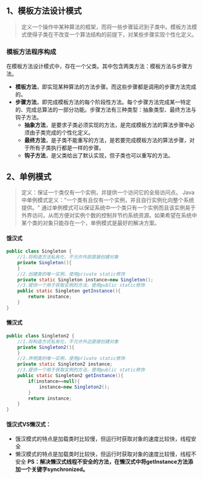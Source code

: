 ## 1、模板方法设计模式
>定义一个操作中某种算法的框架，而将一些步骤延迟到子类中。模板方法模式使得子类在不改变一个算法结构的前提下，对某些步骤实现个性化定义。
### 模板方法程序构成
  在模板方法设计模式中，存在一个父类。其中包含两类方法：模板方法与步骤方法。
 * **模板方法**，即实现某种算法的方法步骤。而这些步骤都是调用的步骤方法完成的。<br>
 * **步骤方法**，即完成模板方法的每个阶段性方法。每个步骤方法完成某一特定的、完成总算法的一部分功能。步骤方法有三种类型：抽象类型、最终方法与钩子方法。<br>
     * **抽象方法**，是要求子类必须实现的方法，是完成模板方法的算法步骤中必须由子类完成的个性化定义。<br>
     * **最终方法**，是子类不能重写的方法，是若要完成模板方法的算法步骤，对于所有子类执行都是一样的步骤。<br>
     * **钩子方法**，是父类给出了默认实现，但子类也可以重写的方法。
## 2、单例模式
> 定义：保证一个类仅有一个实例，并提供一个访问它的全局访问点。
> Java中单例模式定义："一个类有且仅有一个实例，并且自行实例化向整个系统提供。"
> 通过单例模式可以保证系统中一个类只有一个实例而且该实例易于外界访问，从而方便对实例个数的控制并节约系统资源。如果希望在系统中某个类的对象只能存在一个，单例模式是最好的解决方案。
#### 饿汉式
>
```java
public class Singleton {
    //1.将构造方法私有化，不允许外部直接创建对象
    private Singleton(){        
    }    
    //2.创建类的唯一实例，使用private static修饰
    private static Singleton instance=new Singleton();
    //3.提供一个用于获取实例的方法，使用public static修饰
    public static Singleton getInstance(){
        return instance;
    }
}
```
#### 懒汉式
>
```java
public class Singleton2 {
    //1.将构造方式私有化，不允许外边直接创建对象
    private Singleton2(){
    }
    //2.声明类的唯一实例，使用private static修饰
    private static Singleton2 instance;
    //3.提供一个用于获取实例的方法，使用public static修饰
    public static Singleton2 getInstance(){
        if(instance==null){
            instance=new Singleton2();
        }
        return instance;
    }
}
```

#### 饿汉式VS懒汉式：
* 饿汉模式的特点是加载类时比较慢，但运行时获取对象的速度比较快，线程安全
* 懒汉模式的特点是加载类时比较快，但运行时获取对象的速度比较慢，线程不安全
**PS：解决懒汉式线程不安全的方法，在懒汉式中将getInstance方法添加一个关键字synchronized。**
